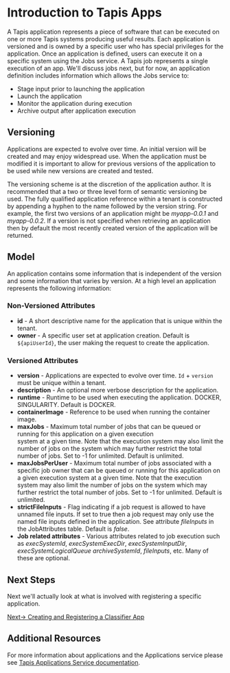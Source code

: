 # Introduction to Tapis Apps
A Tapis application represents a piece of software that can be executed on one or more
Tapis systems producing useful results. Each application is versioned and is owned by a specific 
user who has special privileges for the application. Once an application is defined, users can
execute it on a specific system using the Jobs service. A Tapis job represents a single
execution of an app. We'll discuss jobs next, but for now, an application definition 
includes information which allows the Jobs service to:
* Stage input prior to launching the application
* Launch the application
* Monitor the application during execution
* Archive output after application execution

## Versioning
Applications are expected to evolve over time. An initial version will be created and may 
enjoy widespread use. When
the application must be modified it is important to allow for previous versions of the 
application to be used while new versions are created and tested.

The versioning scheme is at the discretion of the application author. It is 
recommended that a two or three level form of semantic versioning be used. The fully 
qualified application reference within a tenant is constructed by appending
a hyphen to the name followed by the version string. For example, the first two versions 
of an application might be *myapp-0.0.1* and *myapp-0.0.2*. If a version is not specified
when retrieving an application then by default the most recently created version of the 
application will be returned.

## Model
An application contains some information that is independent of the version and some 
information that varies by version.
At a high level an application represents the following information:

### Non-Versioned Attributes

* **id** - A short descriptive name for the application that is unique within the tenant.
* **owner** - A specific user set at application creation. Default is ``${apiUserId}``, the user making the request to create the application.

### Versioned Attributes

* **version** - Applications are expected to evolve over time. ``Id`` + ``version`` must be unique within a tenant.
* **description** - An optional more verbose description for the application.
* **runtime** - Runtime to be used when executing the application. DOCKER, SINGULARITY. Default is DOCKER.
* **containerImage** - Reference to be used when running the container image.
* **maxJobs** - Maximum total number of jobs that can be queued or running for this application on a given execution  
  system at a given time. Note that the execution system may also limit the number of jobs on the system which may
  further restrict the total number of jobs. Set to -1 for unlimited. Default is unlimited.
* **maxJobsPerUser** - Maximum total number of jobs associated with a specific job owner that can be queued or running for
  this application on a given execution system at a given time. Note that the execution system may also limit the number
  of jobs on the system which may further restrict the total number of jobs. Set to -1 for unlimited. Default is unlimited.
* **strictFileInputs** -  Flag indicating if a job request is allowed to have unnamed file inputs. If set to true then a
  job request may only use the named file inputs defined in the application. See attribute *fileInputs* in the
  JobAttributes table. Default is *false*.
* **Job related attributes** - Various attributes related to job execution such as *execSystemId*, *execSystemExecDir*,
  *execSystemInputDir*, *execSystemLogicalQueue* *archiveSystemId*, *fileInputs*, etc. Many of these are optional.

## Next Steps
Next we'll actually look at what is involved with registering a specific application.

[Next-> Creating and Registering a Classifier App](hello.md)


## Additional Resources
For more information about applications and the Applications service 
please see [Tapis Applications Service documentation](https://tapis.readthedocs.io/en/latest/technical/apps.html).

